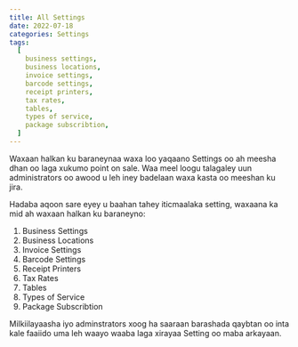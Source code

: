 ```yaml
---
title: All Settings
date: 2022-07-18
categories: Settings
tags:
  [
    business settings,
    business locations,
    invoice settings,
    barcode settings,
    receipt printers,
    tax rates,
    tables,
    types of service,
    package subscribtion,
  ]
---
```


Waxaan halkan ku baraneynaa waxa loo yaqaano Settings oo ah meesha dhan oo laga xukumo point on sale. Waa meel loogu talagaley uun administrators oo awood u leh iney badelaan waxa kasta oo meeshan ku jira.

Hadaba aqoon sare eyey u baahan tahey iticmaalaka setting, waxaana ka mid ah waxaan halkan ku baraneyno:

1. Business Settings
2. Business Locations
3. Invoice Settings
4. Barcode Settings
5. Receipt Printers
6. Tax Rates
7. Tables
8. Types of Service
9. Package Subscribtion

Milkiilayaasha iyo adminstrators xoog ha saaraan barashada qaybtan oo inta kale faaiido uma leh waayo waaba laga xirayaa Setting oo maba arkayaan.
